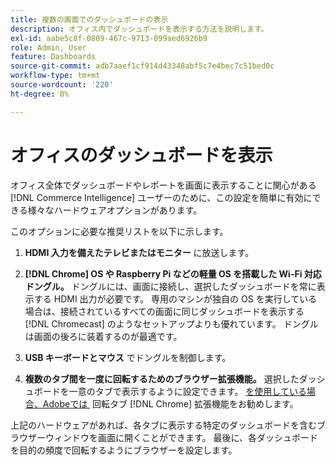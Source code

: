 ```yaml
---
title: 複数の画面でのダッシュボードの表示
description: オフィス内でダッシュボードを表示する方法を説明します。
exl-id: aabe5c8f-0809-467c-9713-099aed6926b9
role: Admin, User
feature: Dashboards
source-git-commit: adb7aaef1cf914d43348abf5c7e4bec7c51bed0c
workflow-type: tm+mt
source-wordcount: '220'
ht-degree: 0%

---
```


# オフィスのダッシュボードを表示

オフィス全体でダッシュボードやレポートを画面に表示することに関心がある [!DNL Commerce Intelligence] ユーザーのために、この設定を簡単に有効にできる様々なハードウェアオプションがあります。

このオプションに必要な推奨リストを以下に示します。

1. **HDMI 入力を備えたテレビまたはモニター** に放送します。

1. **[!DNL Chrome] OS や Raspberry Pi などの軽量 OS を搭載した Wi-Fi 対応ドングル。** ドングルには、画面に接続し、選択したダッシュボードを常に表示する HDMI 出力が必要です。 専用のマシンが独自の OS を実行している場合は、接続されているすべての画面に同じダッシュボードを表示する [!DNL Chromecast] のようなセットアップよりも優れています。 ドングルは画面の後ろに装着するのが最適です。

1. **USB キーボードとマウス** でドングルを制御します。

1. **複数のタブ間を一度に回転するためのブラウザー拡張機能。** 選択したダッシュボードを一意のタブで表示するように設定できます。 [&#x200B; を使用している場合、Adobeでは &#x200B;](https://chrome.google.com/webstore/detail/revolver-tabs/dlknooajieciikpedpldejhhijacnbda?hl=en) 回転タブ [!DNL Chrome] 拡張機能をお勧めします。

上記のハードウェアがあれば、各タブに表示する特定のダッシュボードを含むブラウザーウィンドウを画面に開くことができます。 最後に、各ダッシュボードを目的の頻度で回転するようにブラウザーを設定します。
